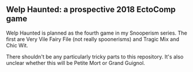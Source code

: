 ## Welp Haunted: a prospective 2018 EctoComp game

Welp Haunted is planned as the fourth game in my Snooperism series. The first are Very Vile Fairy File (not really spoonerisms) and Tragic Mix and Chic Wit.

There shouldn't be any particularly tricky parts to this repository. It's also unclear whether this will be Petite Mort or Grand Guignol.
